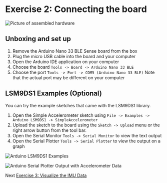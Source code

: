 # Exercise 2: Connecting the board




![Picture of assembled hardware](../images/ble-sense.jpg)


## Unboxing and set up

1. Remove the Arduino Nano 33 BLE Sense board from the box
1. Plug the micro USB cable into the board and your computer
1. Open the Arduino IDE application on your computer
1. Choose the board `Tools -> Board -> Arduino Nano 33 BLE`
1. Choose the port `Tools -> Port -> COM5 (Arduino Nano 33 BLE)` Note that the actual port may be different on your computer


## LSM9DS1 Examples (Optional)

You can try the example sketches that came with the LSM9DS1 library.

1. Open the Simple Accelerometer sketch using `File -> Examples -> Arduino_LSM9DS1 -> SimpleAccelerometer`
1. Upload the sketch to the board using the `Sketch -> Upload` menu or the right arrow button from the tool bar.
1. Open the Serial Monitor `Tools -> Serial Monitor` to view the text output
1. Open the Serial Plotter `Tools -> Serial Plotter` to view the output on a graph

![Arduino LSM9DS1 Examples](../images/lsm9ds1-examples.png)

![Arduino Serial Plotter Output with Accelerometer Data](../images/accelerometer-example-serial-plotter.png)

Next [Exercise 3: Visualize the IMU Data](exercise3.md)
